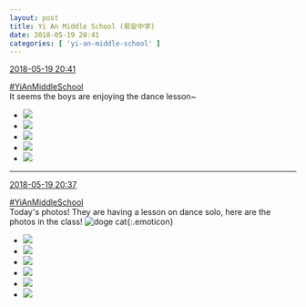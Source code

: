 ```yaml
---
layout: post
title: Yi An Middle School (易安中学)
date: 2018-05-19 20:41
categories: [ 'yi-an-middle-school' ]
---
```


<div class="weibo-info">
  <a href="https://weibo.com/6074218720/GhpmAC8NR">2018-05-19 20:41</a>
</div>

[#YiAnMiddleSchool](https://weibo.com/p/100808e5c67e0668537d4caddefd946dcff208/super_index)  
It seems the boys are enjoying the dance lesson~

<!-- more -->

<ul class="weibo-pic-list-2">
  <li class="weibo-pic">
    <a href="//wx2.sinaimg.cn/mw690/006D4NLGgy1frgxjbuoicj32kw3vcb2a.jpg"><img src="//wx2.sinaimg.cn/thumb150/006D4NLGgy1frgxjbuoicj32kw3vcb2a.jpg"/></a>
  </li>
  <li class="weibo-pic">
    <a href="//wx3.sinaimg.cn/mw690/006D4NLGgy1frgxjdlovkj32kw3vckjl.jpg"><img src="//wx3.sinaimg.cn/thumb150/006D4NLGgy1frgxjdlovkj32kw3vckjl.jpg"/></a>
  </li>
  <li class="weibo-pic">
    <a href="//wx3.sinaimg.cn/mw690/006D4NLGgy1frgxjeys76j31wr2v57n1.jpg"><img src="//wx3.sinaimg.cn/thumb150/006D4NLGgy1frgxjeys76j31wr2v57n1.jpg"/></a>
  </li>
  <li class="weibo-pic">
    <a href="//wx4.sinaimg.cn/mw690/006D4NLGgy1frgxjgpa2oj32kw3vcnpd.jpg"><img src="//wx4.sinaimg.cn/thumb150/006D4NLGgy1frgxjgpa2oj32kw3vcnpd.jpg"/></a>
  </li>
  <li class="weibo-pic">
    <a href="//wx1.sinaimg.cn/mw690/006D4NLGgy1frgxjiytwdj32kw3vcnpf.jpg"><img src="//wx1.sinaimg.cn/thumb150/006D4NLGgy1frgxjiytwdj32kw3vcnpf.jpg"/></a>
  </li>
</ul>

---

<div class="weibo-info">
  <a href="https://weibo.com/6074218720/Ghplgt8Vj">2018-05-19 20:37</a>
</div>

[#YiAnMiddleSchool](https://weibo.com/p/100808e5c67e0668537d4caddefd946dcff208/super_index)  
Today's photos! They are having a lesson on dance solo, here are the photos in the class! ![doge cat](https://img.t.sinajs.cn/t4/appstyle/expression/ext/normal/7b/2018new_miaomiao_org.png){:.emoticon}

<ul class="weibo-pic-list-2">
  <li class="weibo-pic">
    <a href="//wx3.sinaimg.cn/mw690/006D4NLGgy1frgxhtz8prj32kw3vcu0z.jpg"><img src="//wx3.sinaimg.cn/thumb150/006D4NLGgy1frgxhtz8prj32kw3vcu0z.jpg"/></a>
  </li>
  <li class="weibo-pic">
    <a href="//wx1.sinaimg.cn/mw690/006D4NLGgy1frgxhx8or7j32kw3vchdv.jpg"><img src="//wx1.sinaimg.cn/thumb150/006D4NLGgy1frgxhx8or7j32kw3vchdv.jpg"/></a>
  </li>
  <li class="weibo-pic">
    <a href="//wx2.sinaimg.cn/mw690/006D4NLGgy1frgxhyo72dj32az3ggb29.jpg"><img src="//wx2.sinaimg.cn/thumb150/006D4NLGgy1frgxhyo72dj32az3ggb29.jpg"/></a>
  </li>
  <li class="weibo-pic">
    <a href="//wx3.sinaimg.cn/mw690/006D4NLGgy1frgxi01syuj31sh2op4n3.jpg"><img src="//wx3.sinaimg.cn/thumb150/006D4NLGgy1frgxi01syuj31sh2op4n3.jpg"/></a>
  </li>
  <li class="weibo-pic">
    <a href="//wx4.sinaimg.cn/mw690/006D4NLGgy1frgxi2918dj32kw3vcu0y.jpg"><img src="//wx4.sinaimg.cn/thumb150/006D4NLGgy1frgxi2918dj32kw3vcu0y.jpg"/></a>
  </li>
  <li class="weibo-pic">
    <a href="//wx2.sinaimg.cn/mw690/006D4NLGgy1frgxi46qvzj32kw3vcnpe.jpg"><img src="//wx2.sinaimg.cn/thumb150/006D4NLGgy1frgxi46qvzj32kw3vcnpe.jpg"/></a>
  </li>
</ul>
